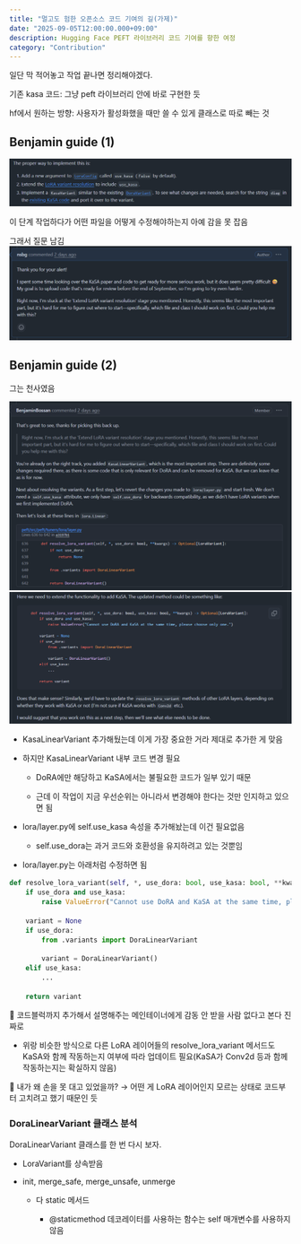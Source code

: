 ```yaml
---
title: "멀고도 험한 오픈소스 코드 기여의 길(가제)" 
date: "2025-09-05T12:00:00.000+09:00"
description: Hugging Face PEFT 라이브러리 코드 기여를 향한 여정
category: "Contribution"
---
```

일단 막 적어놓고 작업 끝나면 정리해야겠다.

기존 kasa 코드: 그냥 peft 라이브러리 안에 바로 구현한 듯

hf에서 원하는 방향: 사용자가 활성화했을 때만 쓸 수 있게 클래스로 따로 빼는 것

## Benjamin guide (1)
![benjamin 1](./img/b1.png)

이 단계 작업하다가 어떤 파일을 어떻게 수정해야하는지 아예 감을 못 잡음

그래서 질문 남김
![me 1](./img/m1.png)

## Benjamin guide (2)
그는 천사였음

![benjamin 2-1](./img/b2-1.png)
![benjamin 2-2](./img/b2-2.png)

- KasaLinearVariant 추가해뒀는데 이게 가장 중요한 거라 제대로 추가한 게 맞음

- 하지만 KasaLinearVariant 내부 코드 변경 필요

    - DoRA에만 해당하고 KaSA에서는 불필요한 코드가 일부 있기 때문
    
    - 근데 이 작업이 지금 우선순위는 아니라서 변경해야 한다는 것만 인지하고 있으면 됨

- lora/layer.py에 self.use_kasa 속성을 추가해놨는데 이건 필요없음

    - self.use_dora는 과거 코드와 호환성을 유지하려고 있는 것뿐임

- lora/layer.py는 아래처럼 수정하면 됨

```python
def resolve_lora_variant(self, *, use_dora: bool, use_kasa: bool, **kwargs) -> Optional[LoraVariant]:
    if use_dora and use_kasa:
        raise ValueError("Cannot use DoRA and KaSA at the same time, please choose only one.")

    variant = None
    if use_dora:
        from .variants import DoraLinearVariant

        variant = DoraLinearVariant()
    elif use_kasa:
        ...

    return variant
```
    
💭 코드블럭까지 추가해서 설명해주는 메인테이너에게 감동 안 받을 사람 없다고 본다 진짜로

- 위랑 비슷한 방식으로 다른 LoRA 레이어들의 resolve_lora_variant 메서드도 KaSA와 함께 작동하는지 여부에 따라 업데이트 필요(KaSA가 Conv2d 등과 함께 작동하는지는 확실하지 않음)

💭 내가 왜 손을 못 대고 있었을까? → 어떤 게 LoRA 레이어인지 모르는 상태로 코드부터 고치려고 했기 때문인 듯

### DoraLinearVariant 클래스 분석
DoraLinearVariant 클래스를 한 번 다시 보자.

- LoraVariant를 상속받음

- init, merge_safe, merge_unsafe, unmerge

    - 다 static 메서드
        
        - @staticmethod 데코레이터를 사용하는 함수는 self 매개변수를 사용하지 않음